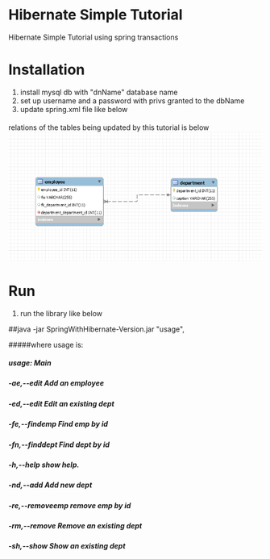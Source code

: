 # Hibernate Simple Tutorial
Hibernate Simple Tutorial using spring transactions

# Installation

1. install mysql db with "dnName" database name
2. set up username and a password with privs granted to the dbName
3. update spring.xml file like below

####		<property name="driverClassName" value="com.mysql.jdbc.Driver" />
####		<property name="url" value="jdbc:mysql://ip:3306/dbName" />
####		<property name="username" value="root" />
####		<property name="password" value="pass" />

relations of the tables being updated by this tutorial is below
![img](https://github.com/dimmonn/HibernateTutorial/blob/master/src/main/resources/dbDiagram.PNG)

# Run

1. run the library like below

##java -jar SpringWithHibernate-Version.jar "usage",

#####where usage is:

##### usage: Main
##### -ae,--edit <arg>        Add an employee
##### -ed,--edit <arg>        Edit an existing dept
##### -fe,--findemp <arg>     Find emp by id
##### -fn,--finddept <arg>    Find dept by id
##### -h,--help               show help.
##### -nd,--add <arg>         Add new dept
##### -re,--removeemp <arg>   remove emp by id
##### -rm,--remove <arg>      Remove an existing dept
##### -sh,--show              Show an existing dept
